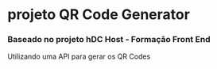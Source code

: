 # projeto QR Code Generator
### Baseado no projeto hDC Host - Formação Front End
Utilizando uma API para gerar os QR Codes
